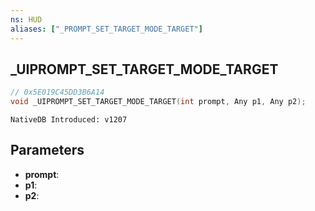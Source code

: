 ```yaml
---
ns: HUD
aliases: ["_PROMPT_SET_TARGET_MODE_TARGET"]
---
```

## _UIPROMPT_SET_TARGET_MODE_TARGET

```c
// 0x5E019C45DD3B6A14
void _UIPROMPT_SET_TARGET_MODE_TARGET(int prompt, Any p1, Any p2);
```

```
NativeDB Introduced: v1207
```

## Parameters
* **prompt**:
* **p1**:
* **p2**:
